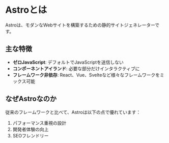 # Astroとは

Astroは、モダンなWebサイトを構築するための静的サイトジェネレーターです。

## 主な特徴

- **ゼロJavaScript**: デフォルトでJavaScriptを送信しない
- **コンポーネントアイランド**: 必要な部分だけインタラクティブに
- **フレームワーク非依存**: React、Vue、Svelteなど様々なフレームワークをミックス可能

## なぜAstroなのか

従来のフレームワークと比べて、Astroは以下の点で優れています：

1. パフォーマンス重視の設計
2. 開発者体験の向上
3. SEOフレンドリー
